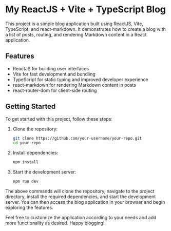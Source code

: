 # My ReactJS + Vite + TypeScript Blog

This project is a simple blog application built using ReactJS, Vite, TypeScript, and react-markdown. It demonstrates how to create a blog with a list of posts, routing, and rendering Markdown content in a React application.

## Features

- ReactJS for building user interfaces
- Vite for fast development and bundling
- TypeScript for static typing and improved developer experience
- react-markdown for rendering Markdown content in posts
- react-router-dom for client-side routing

## Getting Started

To get started with this project, follow these steps:

1. Clone the repository:

   ```bash
   git clone https://github.com/your-username/your-repo.git
   cd your-repo
   ```

2. Install dependencies:

   ```bash
   npm install
   ```

3. Start the development server:

   ```bash
   npm run dev
   ```

The above commands will clone the repository, navigate to the project directory, install the required dependencies, and start the development server. You can then access the blog application in your browser and begin exploring the features.

Feel free to customize the application according to your needs and add more functionality as desired. Happy blogging!
